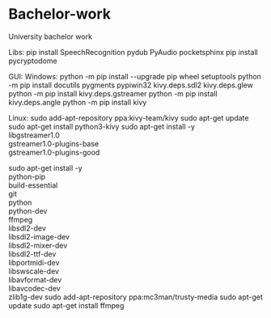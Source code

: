 # Bachelor-work
University bachelor work

Libs:
pip install SpeechRecognition pydub PyAudio pocketsphinx
pip install pycryptodome

GUI:
Windows:
python -m pip install --upgrade pip wheel setuptools
python -m pip install docutils pygments pypiwin32 kivy.deps.sdl2 kivy.deps.glew
python -m pip install kivy.deps.gstreamer
python -m pip install kivy.deps.angle
python -m pip install kivy

Linux:
sudo add-apt-repository ppa:kivy-team/kivy
sudo apt-get update
sudo apt-get install python3-kivy
sudo apt-get install -y \
    libgstreamer1.0 \
    gstreamer1.0-plugins-base \
    gstreamer1.0-plugins-good
    
sudo apt-get install -y \
    python-pip \
    build-essential \
    git \
    python \
    python-dev \
    ffmpeg \
    libsdl2-dev \
    libsdl2-image-dev \
    libsdl2-mixer-dev \
    libsdl2-ttf-dev \
    libportmidi-dev \
    libswscale-dev \
    libavformat-dev \
    libavcodec-dev \
    zlib1g-dev
sudo add-apt-repository ppa:mc3man/trusty-media
sudo apt-get update
sudo apt-get install ffmpeg